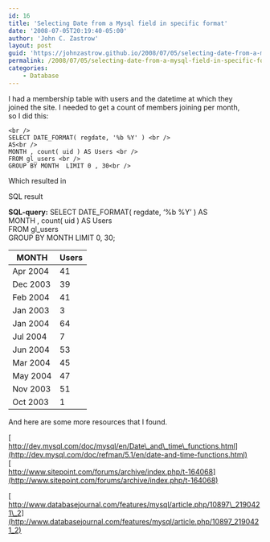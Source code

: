 ```yaml
---
id: 16
title: 'Selecting Date from a Mysql field in specific format'
date: '2008-07-05T20:19:40-05:00'
author: 'John C. Zastrow'
layout: post
guid: 'https://johnzastrow.github.io/2008/07/05/selecting-date-from-a-mysql-field-in-specific-format/'
permalink: /2008/07/05/selecting-date-from-a-mysql-field-in-specific-format/
categories:
    - Database
---
```


I had a membership table with users and the datetime at which they  
joined the site. I needed to get a count of members joining per month,  
so I did this:

```
<br />
SELECT DATE_FORMAT( regdate, '%b %Y' ) <br />
AS<br />
MONTH , count( uid ) AS Users <br />
FROM gl_users <br />
GROUP BY MONTH  LIMIT 0 , 30<br />
```

Which resulted in

SQL result

 **SQL-query:** SELECT DATE\_FORMAT( regdate, ‘%b %Y’ ) AS  
MONTH , count( uid ) AS Users  
FROM gl\_users  
GROUP BY MONTH LIMIT 0, 30;

| MONTH | Users |
|---|---|
| Apr 2004 | 41 |
| Dec 2003 | 39 |
| Feb 2004 | 41 |
| Jan 2003 | 3 |
| Jan 2004 | 64 |
| Jul 2004 | 7 |
| Jun 2004 | 53 |
| Mar 2004 | 45 |
| May 2004 | 47 |
| Nov 2003 | 51 |
| Oct 2003 | 1 |

And here are some more resources that I found.

[  
http://dev.mysql.com/doc/mysql/en/Date\_and\_time\_functions.html](http://dev.mysql.com/doc/refman/5.1/en/date-and-time-functions.html)  
[  
http://www.sitepoint.com/forums/archive/index.php/t-164068](http://www.sitepoint.com/forums/archive/index.php/t-164068)

[  
http://www.databasejournal.com/features/mysql/article.php/10897\_2190421\_2](http://www.databasejournal.com/features/mysql/article.php/10897_2190421_2)